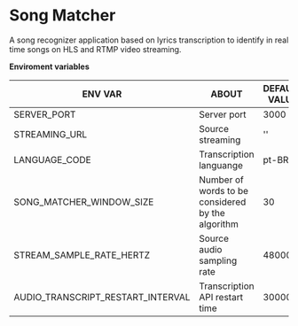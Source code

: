 # Song Matcher
A song recognizer application based on lyrics transcription to identify in real time songs on HLS and RTMP video streaming.

**Enviroment variables**

ENV VAR   | ABOUT | DEFAULT VALUE
--------- | ------ | ------------
SERVER_PORT | Server port | 3000
STREAMING_URL | Source streaming | ''
LANGUAGE_CODE | Transcription languange | pt-BR
SONG_MATCHER_WINDOW_SIZE | Number of words to be considered by the algorithm | 30
STREAM_SAMPLE_RATE_HERTZ | Source audio sampling rate | 48000
AUDIO_TRANSCRIPT_RESTART_INTERVAL | Transcription API restart time | 300000
